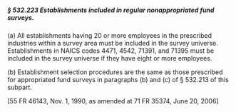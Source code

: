 ##### § 532.223 Establishments included in regular nonappropriated fund surveys. #####

(a) All establishments having 20 or more employees in the prescribed industries within a survey area must be included in the survey universe. Establishments in NAICS codes 4471, 4542, 71391, and 71395 must be included in the survey universe if they have eight or more employees.

(b) Establishment selection procedures are the same as those prescribed for appropriated fund surveys in paragraphs (b) and (c) of § 532.213 of this subpart.

[55 FR 46143, Nov. 1, 1990, as amended at 71 FR 35374, June 20, 2006]